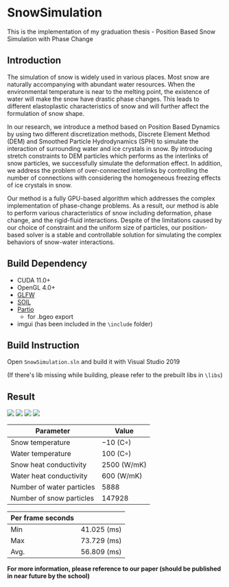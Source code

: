 # SnowSimulation

This is the implementation of my graduation thesis - Position Based Snow Simulation with Phase Change

## Introduction
The simulation of snow is widely used in various places. Most snow are naturally accompanying with abundant water resources. When the environmental temperature is near to the melting point, the existence of water will make the snow have drastic phase changes. 
This leads to different elastoplastic characteristics of snow and will further affect the formulation of snow shape. 

In our research, we introduce a method based on Position Based Dynamics by using two different discretization methods, Discrete Element Method (DEM) and Smoothed Particle Hydrodynamics (SPH) to simulate the interaction of surrounding water and ice crystals in snow. 
By introducing stretch constraints to DEM particles which performs as the interlinks of snow particles, we successfully simulate the deformation effect. 
In addition, we address the problem of over-connected interlinks by controlling the number of connections with considering the homogeneous freezing effects of ice crystals in snow. 

Our method is a fully GPU-based algorithm which addresses the complex implementation of phase-change problems. 
As a result, our method is able to perform various characteristics of snow including deformation, phase change, and the rigid-fluid interactions. 
Despite of the limitations caused by our choice of constraint and the uniform size of particles, our position-based solver is a stable and controllable solution for simulating the complex behaviors of snow-water interactions.

## Build Dependency
- CUDA 11.0+
- OpenGL 4.0+
- [GLFW](https://github.com/glfw/glfw)
- [SOIL](https://github.com/kbranigan/Simple-OpenGL-Image-Library)
- [Partio](https://github.com/wdas/partio)
  - for .bgeo export
- imgui (has been included in the `\include` folder)

## Build Instruction
Open `SnowSimulation.sln` and build it with Visual Studio 2019

(If there's lib missing while building, please refer to the prebuilt libs in `\libs`)

## Result
![](https://i.imgur.com/8KKHWOq.png)
![](https://i.imgur.com/zRV2xnW.png)
![](https://i.imgur.com/3ELWO6c.png)
![](https://i.imgur.com/DZ3hbnv.png)

| Parameter | Value |
| -------- | -------- |
|Snow temperature | −10 (C◦) |
|Water temperature | 100 (C◦) |
|Snow heat conductivity | 2500 (W/mK)|
|Water heat conductivity | 600 (W/mK)|
|Number of water particles | 5888|
|Number of snow particles | 147928|


|  Per frame seconds |          |
| -------- | -------- |
| Min  | 41.025 (ms)|
| Max  | 73.729 (ms) |
| Avg. | 56.809 (ms) |


**For more information, please reference to our paper (should be published in near future by the school)**
